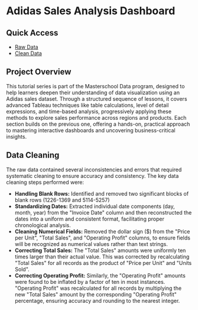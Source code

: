 # Adidas Sales Analysis Dashboard 

## Quick Access

- [Raw Data](/adidas-dataset-raw.csv)
- [Clean Data](/adidas-dataset-clean.csv)

## Project Overview

This tutorial series is part of the Masterschool Data program, designed to help learners deepen their understanding of data visualization using an Adidas sales dataset. Through a structured sequence of lessons, it covers advanced Tableau techniques like table calculations, level of detail expressions, and time-based analysis, progressively applying these methods to explore sales performance across regions and products. Each section builds on the previous one, offering a hands-on, practical approach to mastering interactive dashboards and uncovering business-critical insights.

## Data Cleaning

The raw data contained several inconsistencies and errors that required systematic cleaning to ensure accuracy and consistency. The key data cleaning steps performed were:

- **Handling Blank Rows:** Identified and removed two significant blocks of blank rows (1226-1369 and 5114-5257)
- **Standardizing Dates:** Extracted individual date components (day, month, year) from the "Invoice Date" column and then reconstructed the dates into a uniform and consistent format, facilitating proper chronological analysis.
- **Cleaning Numerical Fields:** Removed the dollar sign ($) from the "Price per Unit", "Total Sales", and "Operating Profit" columns, to ensure fields will be recognized as numerical values rather than text strings.
- **Correcting Total Sales:** The "Total Sales" amounts were uniformly ten times larger than their actual value. This was corrected by recalculating "Total Sales" for all records as the product of "Price per Unit" and "Units Sold".
- **Correcting Operating Profit:** Similarly, the "Operating Profit" amounts were found to be inflated by a factor of ten in most instances. "Operating Profit" was recalculated for all records by multiplying the new "Total Sales" amount by the corresponding "Operating Profit" percentage, ensuring accuracy and rounding to the nearest integer.
